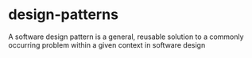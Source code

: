 # design-patterns

A software design pattern is a general, reusable solution to a commonly occurring problem within a given context in software design